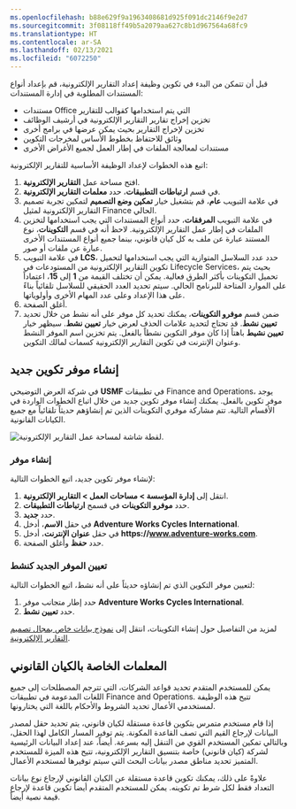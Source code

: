 ```yaml
---
ms.openlocfilehash: b88e629f9a1963408681d925f091dc2146f9e2d7
ms.sourcegitcommit: 3f08118ff49b5a2079aa627c8b1d967564a68fc9
ms.translationtype: HT
ms.contentlocale: ar-SA
ms.lasthandoff: 02/13/2021
ms.locfileid: "6072250"
---
```

قبل أن تتمكن من البدء في تكوين وظيفة إعداد التقارير الإلكترونية، قم بإعداد أنواع المستندات المطلوبة في إدارة المستندات:

- مستندات Office التي يتم استخدامها كقوالب للتقارير
- تخزين إخراج تقارير التقارير الإلكترونية في أرشيف الوظائف
- تخزين لإخراج التقارير بحيث يمكن عرضها في برامج أخرى
- وثائق للاحتفاظ بخطوط الأساس لمخرجات التكوين
- مستندات لمعالجة الملفات في إطار العمل لجميع الأغراض الأخرى

اتبع هذه الخطوات لإعداد الوظيفة الأساسية للتقارير الإلكترونية:

1. افتح مساحة عمل **التقارير الإلكترونية**.
2. في قسم **ارتباطات التطبيقات**، حدد **معلمات التقارير الإلكترونية**.
3. في علامة التبويب **عام**، قم بتشغيل خيار **تمكين وضع التصميم** لتمكين تجربة تصميم التقارير الإلكترونية لمثيل Finance الحالي.
4. في علامة التبويب **المرفقات**، حدد أنواع المستندات التي يجب استخدامها لتخزين الملفات في إطار عمل التقارير الإلكترونية. لاحظ أنه في قسم **التكوينات**، نوع المستند عبارة عن ملف به كل كيان قانوني، بينما جميع أنواع المستندات الأخرى عبارة عن ملفات أو صور.  
5. في علامة التبويب **LCS**، حدد عدد السلاسل المتوازية التي يجب استخدامها لتحميل تكوين التقارير الإلكترونية من المستودعات في Lifecycle Services، بحيث يتم تحميل التكوينات بأكثر الطرق فعالية. يمكن أن تختلف القيمة من **1** إلى **15**، اعتماداً على الموارد المتاحة للبرنامج الحالي. سيتم تحديد العدد الحقيقي للسلاسل تلقائياً بناءً على هذا الإعداد وعلى عدد المهام الأخرى وأولوياتها.
6. أغلق الصفحة.
7. ضمن قسم **موفرو التكوينات**، يمكنك تحديد كل موفر على أنه نشط من خلال تحديد **تعيين نشط**. قد تحتاج لتحديد علامات الحذف لعرض خيار **تعيين نشط**. سيظهر خيار **تعيين نشيط** باهتاً إذا كان موفر التكوين نشطاً بالفعل. يتم تخزين اسم الموفر النشط وعنوان الإنترنت في تكوين التقارير الإلكترونية كسمات لمالك التكوين.


## <a name="create-a-new-configuration-provider"></a>إنشاء موفر تكوين جديد

في شركة العرض التوضيحي **USMF** في تطبيقات Finance and Operations، يوجد موفر تكوين بالفعل. يمكنك إنشاء موفر تكوين جديد من خلال اتباع الخطوات الواردة في الأقسام التالية. تتم مشاركة موفري التكوينات الذين تم إنشاؤهم حديثاً تلقائياً مع جميع الكيانات القانونية.

![لقطة شاشة لمساحة عمل التقارير الإلكترونية.](../media/electronic-reporting-workspace.png)
    
### <a name="create-a-provider"></a>إنشاء موفر

لإنشاء موفر تكوين جديد، اتبع الخطوات التالية:

1. انتقل إلى **إدارة المؤسسة > مساحات العمل > التقارير الإلكترونية**.
2. حدد **موفرو التكوينات** في قسمح **ارتباطات التطبيقات**.
3. حدد **جديد**.
4. في حقل **الاسم**، أدخل **Adventure Works Cycles International**.
5. في حقل **عنوان الإنترنت**، أدخل **https:\//www.adventure-works.com**.
6. حدد **حفظ** وأغلق الصفحة.

### <a name="set-the-new-provider-as-active"></a>تعيين الموفر الجديد كنشط

لتعيين موفر التكوين الذي تم إنشاؤه حديثاً على أنه نشط، اتبع الخطوات التالية: 

1. حدد إطار متجانب موفر **Adventure Works Cycles International**.
1. حدد **تعيين نشط**.

لمزيد من التفاصيل حول إنشاء التكوينات، انتقل إلى [نموذج بيانات خاص بمجال تصميم التقارير الإلكترونية](https://docs.microsoft.com/dynamics365/fin-ops-core/dev-itpro/analytics/tasks/er-design-domain-specific-data-model-2016-11?toc=/dynamics365/commerce/toc.json/?azure-portal=true).

## <a name="legal-entity-specific-parameters"></a>المعلمات الخاصة بالكيان القانوني

يمكن للمستخدم المتقدم تحديد قواعد الشركات، التي تترجم المصطلحات إلى جميع اللغات المدعومة في تطبيقات Finance and Operations. تتيح هذه الوظيفة لمستخدمي الأعمال تحديد الشروط والأحكام باللغة التي يختارونها.

إذا قام مستخدم متمرس بتكوين قاعدة مستقلة لكيان قانوني، يتم تحديد حقل لمصدر البيانات لإرجاع القيم التي تصف القاعدة المكونة. يتم توفير المسار الكامل لهذا الحقل، وبالتالي تمكين المستخدم القوي من التنقل إليه بسرعة. أيضاً، عند إعداد البيانات الرئيسية لشركة (كيان قانوني) خاصة بتنسيق التقارير الإلكترونية، تتيح هذه الميزة للمستخدم المتميز تحديد مناطق مصدر بيانات البحث التي سيتم توفيرها لمستخدم الأعمال.

علاوةً على ذلك، يمكنك تكوين قاعدة مستقلة عن الكيان القانوني لإرجاع نوع بيانات التعداد فقط لكل شرط تم تكوينه. يمكن للمستخدم المتقدم أيضاً تكوين قاعدة لإرجاع قيمة نصية أيضاً.

